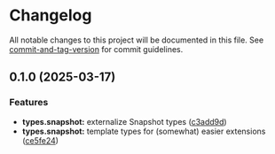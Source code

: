 # Changelog

All notable changes to this project will be documented in this file. See [commit-and-tag-version](https://github.com/absolute-version/commit-and-tag-version) for commit guidelines.

## 0.1.0 (2025-03-17)


### Features

* **types.snapshot:** externalize Snapshot types ([c3add9d](https://github.com/groton-school/myschoolapp-reporting/commit/c3add9dfc18e0bfd877d573ba8c1dbd4de7e3c5d))
* **types.snapshot:** template types for (somewhat) easier extensions ([ce5fe24](https://github.com/groton-school/myschoolapp-reporting/commit/ce5fe2498fa0bf1aadb36ea7eaca0e242e449767))

